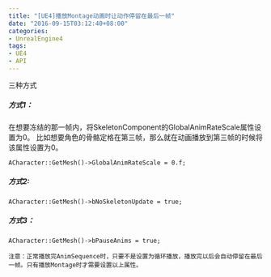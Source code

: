 ```yaml
---
title: "[UE4]播放Montage动画时让动作停留在最后一帧"
date: "2016-09-15T03:12:40+08:00"
categories:
- UnrealEngine4
tags:
- UE4
- API
---
```


三种方式
##### 方式1：
在想要冻结的那一帧内，将SkeletonComponent的GlobalAnimRateScale属性设置为0。
比如想要角色的骨骼定格在第三帧，那么就在动画播放到第三帧的时候将该属性设置为0。

    ACharacter::GetMesh()->GlobalAnimRateScale = 0.f;

##### 方式2:

    ACharacter::GetMesh()->bNoSkeletonUpdate = true;

##### 方式3：

    ACharacter::GetMesh()->bPauseAnims = true;

`注意：正常播放完AnimSequence时，只要不是设置为循环播放，播放完以后会自动停留在最后一帧。只有播放Montage时才需要设置以上属性。`